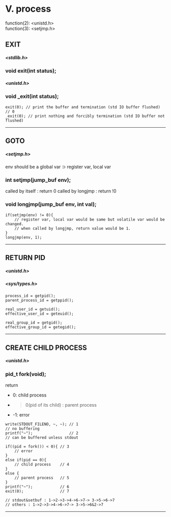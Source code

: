 # Ⅴ. process

function(2): <unistd.h><br/>
function(3): <setjmp.h>

## EXIT

##### <stdlib.h>

### void exit(int status); 

##### <unistd.h>

### void _exit(int status); 

``` 
exit(0); // print the buffer and termination (std IO buffer flushed) 
// 0 
_exit(0); // print nothing and forcibly termination (std IO buffer not flushed) 
```

<hr/>

## GOTO

##### <setjmp.h>

env should be a global var ⊃ register var, local var

### int setjmp(jump_buf env); 

called by itself : return 0
called by longjmp : return !0

### void longjmp(jump_buf env, int val); 

``` 
if(setjmp(env) != 0){
    // register var, local var would be same but volatile var would be changed.
    // when called by longjmp, return value would be 1.
}
longjmp(env, 1);
```

<hr/>

## RETURN PID

##### <unistd.h>

##### <sys/types.h>

``` 
process_id = getpid();
parent_process_id = getppid();
```

``` 
real_user_id = getuid();
effective_user_id = geteuid(); 
```

``` 
real_group_id = getgid();
effective_group_id = getegid(); 
```

<hr/>

## CREATE CHILD PROCESS

##### <unistd.h>

### pid_t fork(void); 

return

* 0: child process
* >0(pid of its child) : parent process
* -1: error

``` 
write(STDOUT_FILENO, ~, ~); // 1
// no buffering
printf("~");                // 2
// can be buffered unless stdout

if((pid = fork()) < 0){ // 3
    // error            
}
else if(pid == 0){      
    // child process    // 4
}
else {
    // parent process   // 5
}
printf("~");            // 6
exit(0);                // 7

// stdout&setbuf : 1->2->3->4->6->7-> 3->5->6->7
// others : 1->2->3->4->6->7-> 3->5->6&2->7
```

<hr/>
